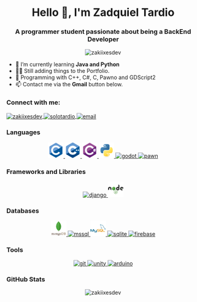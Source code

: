 <h1 align="center">Hello 👋, I'm Zadquiel Tardio</h1>
<h3 align="center">A programmer student passionate about being a BackEnd Developer</h3>

<p align="center">
  <img src="https://komarev.com/ghpvc/?username=zakiixesdev&label=Profile%20views&color=0e75b6&style=flat" alt="zakiixesdev" />
</p>

- 🌱 I’m currently learning **Java and Python**
- 👨‍💻 Still adding things to the Portfolio.
- 💬 Programming with C++, C#, C, Pawno and GDScript2
- 📫 Contact me via the **Gmail** button below.

<h3 align="left">Connect with me:</h3>
<p align="left">
  <a href="https://dev.to/zakiixesdev" target="_blank">
    <img align="center" src="https://img.icons8.com/?size=100&id=Sf2NuZRCVuaE&format=png&color=000000" alt="zakiixesdev" height="30" width="40" />
  </a>
  <a href="https://instagram.com/solotardio" target="_blank">
    <img align="center" src="https://raw.githubusercontent.com/rahuldkjain/github-profile-readme-generator/master/src/images/icons/Social/instagram.svg" alt="solotardio" height="30" width="40" />
  </a>
  <a href="mailto:riegatardioz@gmail.com">
    <img align="center" src="https://img.icons8.com/?size=100&id=P7UIlhbpWzZm&format=png&color=000000" alt="email" height="30" width="40" />
  </a>
</p>

<h3 align="left">Languages</h3>
<p align="center">
  <a href="https://www.cprogramming.com/" target="_blank">
    <img src="https://raw.githubusercontent.com/devicons/devicon/master/icons/c/c-original.svg" alt="c" width="40" height="40"/>
  </a>
  <a href="https://www.w3schools.com/cpp/" target="_blank">
    <img src="https://raw.githubusercontent.com/devicons/devicon/master/icons/cplusplus/cplusplus-original.svg" alt="cplusplus" width="40" height="40"/>
  </a>
  <a href="https://www.w3schools.com/cs/" target="_blank">
    <img src="https://raw.githubusercontent.com/devicons/devicon/master/icons/csharp/csharp-original.svg" alt="csharp" width="40" height="40"/>
  </a>
  <a href="https://www.python.org" target="_blank">
    <img src="https://raw.githubusercontent.com/devicons/devicon/master/icons/python/python-original.svg" alt="python" width="40" height="40"/>
  </a>
  <a href="https://godotengine.org/" target="_blank">
    <img src="https://seeklogo.com/images/G/godot-logo-FAAF8F6633-seeklogo.com.png" alt="godot" width="40" height="40"/>
  </a>
  <a href="https://www.pawn-lang.org/" target="_blank">
    <img src="https://i.pinimg.com/originals/26/e6/e6/26e6e6e2905dcbc111ca1a052707d2aa.png" alt="pawn" width="40" height="40"/>
  </a>
</p>

<h3 align="left">Frameworks and Libraries</h3>
<p align="center">
  <a href="https://www.djangoproject.com/" target="_blank">
    <img src="https://cdn.worldvectorlogo.com/logos/django.svg" alt="django" width="40" height="40"/>
  </a>
  <a href="https://nodejs.org" target="_blank">
    <img src="https://raw.githubusercontent.com/devicons/devicon/master/icons/nodejs/nodejs-original-wordmark.svg" alt="nodejs" width="40" height="40"/>
  </a>
</p>

<h3 align="left">Databases</h3>
<p align="center">
  <a href="https://www.mongodb.com/" target="_blank">
    <img src="https://raw.githubusercontent.com/devicons/devicon/master/icons/mongodb/mongodb-original-wordmark.svg" alt="mongodb" width="40" height="40"/>
  </a>
  <a href="https://www.microsoft.com/en-us/sql-server" target="_blank">
    <img src="https://www.svgrepo.com/show/303229/microsoft-sql-server-logo.svg" alt="mssql" width="40" height="40"/>
  </a>
  <a href="https://www.mysql.com/" target="_blank">
    <img src="https://raw.githubusercontent.com/devicons/devicon/master/icons/mysql/mysql-original-wordmark.svg" alt="mysql" width="40" height="40"/>
  </a>
  <a href="https://www.sqlite.org/" target="_blank">
    <img src="https://www.vectorlogo.zone/logos/sqlite/sqlite-icon.svg" alt="sqlite" width="40" height="40"/>
  </a>
  <a href="https://firebase.google.com/" target="_blank">
    <img src="https://www.vectorlogo.zone/logos/firebase/firebase-icon.svg" alt="firebase" width="40" height="40"/>
  </a>
</p>

<h3 align="left">Tools</h3>
<p align="center">
  <a href="https://git-scm.com/" target="_blank">
    <img src="https://www.vectorlogo.zone/logos/git-scm/git-scm-icon.svg" alt="git" width="40" height="40"/>
  </a>
  <a href="https://unity.com/" target="_blank">
    <img src="https://www.vectorlogo.zone/logos/unity3d/unity3d-icon.svg" alt="unity" width="40" height="40"/>
  </a>
  <a href="https://www.arduino.cc/" target="_blank">
    <img src="https://cdn.worldvectorlogo.com/logos/arduino-1.svg" alt="arduino" width="40" height="40"/>
  </a>
</p>

<h3 align="left">GitHub Stats</h3>
<p align="center">
  <img src="https://github-readme-stats.vercel.app/api/top-langs?username=zakiixesdev&show_icons=true&locale=en&layout=compact" alt="zakiixesdev" />
</p>
